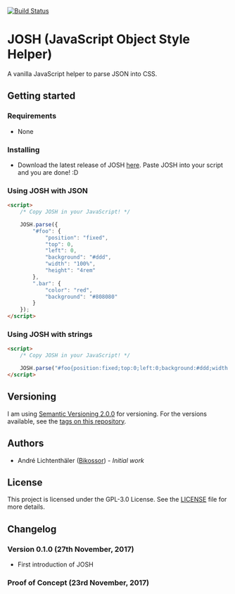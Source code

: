 [![Build Status](https://travis-ci.org/Bikossor/JOSH.svg?branch=master)](https://travis-ci.org/Bikossor/JOSH)

# JOSH (JavaScript Object Style Helper)
A vanilla JavaScript helper to parse JSON into CSS.

## Getting started

### Requirements
- None

### Installing
- Download the latest release of JOSH [here](https://github.com/Bikossor/JOSH/releases/latest). Paste JOSH into your script and you are done! :D

### Using JOSH with JSON
```html
<script>
    /* Copy JOSH in your JavaScript! */

    JOSH.parse({
        "#foo": {
            "position": "fixed",
            "top": 0,
            "left": 0,
            "background": "#ddd",
            "width": "100%",
            "height": "4rem"
        },
        ".bar": {
            "color": "red",
            "background": "#808080"
        }
    });
</script>
```

### Using JOSH with strings
```html
<script>
    /* Copy JOSH in your JavaScript! */

    JOSH.parse("#foo{position:fixed;top:0;left:0;background:#ddd;width:100%;height:4rem;}.bar{color:red;background:#808080;}");
</script>
```

## Versioning
I am using [Semantic Versioning 2.0.0](http://semver.org/) for versioning. For the versions available, see the [tags on this repository](https://github.com/Bikossor/JOSH/tags).

## Authors
- André Lichtenthäler ([Bikossor](https://bikossor.de)) - *Initial work*

## License
This project is licensed under the GPL-3.0 License. See the [LICENSE](LICENSE) file for more details.

## Changelog
### Version 0.1.0 (27th November, 2017)
- First introduction of JOSH

### Proof of Concept (23rd November, 2017)